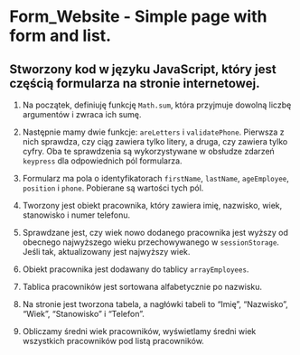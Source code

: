 # Form_Website  -  Simple page with form and list.

## Stworzony kod w języku JavaScript, który jest częścią formularza na stronie internetowej. 

1. Na początek, definiuję funkcję ``Math.sum``, która przyjmuje dowolną liczbę argumentów i zwraca ich sumę.

2. Następnie mamy dwie funkcje: ``areLetters`` i ``validatePhone``. Pierwsza z nich sprawdza, czy ciąg zawiera tylko litery, a druga, czy zawiera tylko cyfry. Oba te sprawdzenia są wykorzystywane w obsłudze zdarzeń ``keypress`` dla odpowiednich pól formularza.

3. Formularz ma pola o identyfikatorach ``firstName``, ``lastName``, ``ageEmployee``, ``position`` i ``phone``. Pobierane są wartości tych pól.

4. Tworzony jest obiekt pracownika, który zawiera imię, nazwisko, wiek, stanowisko i numer telefonu.

5. Sprawdzane jest, czy wiek nowo dodanego pracownika jest wyższy od obecnego najwyższego wieku przechowywanego w ``sessionStorage``. Jeśli tak, aktualizowany jest najwyższy wiek.

6. Obiekt pracownika jest dodawany do tablicy ``arrayEmployees``.

7. Tablica pracowników jest sortowana alfabetycznie po nazwisku.

8. Na stronie jest tworzona tabela, a nagłówki tabeli to “Imię”, “Nazwisko”, “Wiek”, “Stanowisko” i “Telefon”.

9. Obliczamy średni wiek pracowników, wyświetlamy średni wiek wszystkich pracowników pod listą pracowników.
